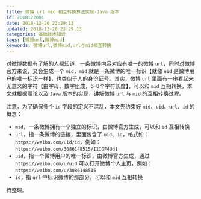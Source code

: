 ```yaml
---
title: 微博 url mid 相互转换算法实现-Java 版本
id: 2018122001
date: 2018-12-20 23:29:13
updated: 2018-12-20 23:29:13
categories: 基础技术知识
tags: [微博url,微博mid]
keywords: 微博url,微博mid,url与mid相互转换
---
```



对微博数据有了解的人都知道，一条微博内容对应有唯一的微博 `url`，同时对微博官方来说，又会生成一个 `mid`，`mid` 就是一条微博的唯一标识【就像 `uid` 是微博用户的唯一标识一样】，也类似于人的身份证号。其实，微博 `url` 里面有一串看起来无意义的字符【由字母、数字组成，6-8个字符长度】，可以和 `mid` 互相转换，本文就根据理论以及 `Java` 版本的实现，讲解微博 `url` 与 `mid` 的互相转换过程。


<!-- more -->


注意，为了确保多个 `id` 字段的定义不混乱，本文先约束好 `mid`、`uid`、`url`、`id` 的概念：
- `mid`，一条微博拥有一个独立的标识，由微博官方生成，可以和 `id` 互相转换
- `url`，指一条微博的链接，里面包含了 `uid`、`id`，格式如：`https://weibo.com/uid/id`，例如：`https://weibo.com/3086148515/I1IGF4Ud1`
- `uid`，指一个微博用户的唯一标识，由微博官方生成，通过 `https://weibo.com/u/uid` 可以打开微博个人主页，例如：`https://weibo.com/u/3086148515`
- `id`，指 `url` 中标识微博的那部分，可以和 `mid` 互相转换

待整理。


